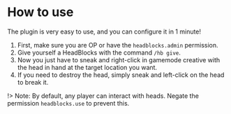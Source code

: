 # How to use

The plugin is very easy to use, and you can configure it in 1 minute!

1. First, make sure you are OP or have the `headblocks.admin` permission.
2. Give yourself a HeadBlocks with the command `/hb give`.
3. Now you just have to sneak and right-click in gamemode creative with the head in hand at the target location you want.
4. If you need to destroy the head, simply sneak and left-click on the head to break it.

!> Note: By default, any player can interact with heads. Negate the permission `headblocks.use` to prevent this.